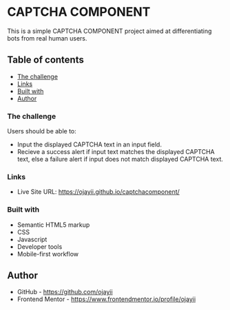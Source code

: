 # CAPTCHA COMPONENT

This is a simple CAPTCHA COMPONENT project aimed at differentiating bots from real human users.

## Table of contents

- [The challenge](#the-challenge)
- [Links](#links)
- [Built with](#built-with)
- [Author](#author)

### The challenge

Users should be able to:

- Input the displayed CAPTCHA text in an input field.
- Recieve a success alert if input text matches the displayed CAPTCHA text, else a failure alert if input does not match displayed CAPTCHA text.

### Links

- Live Site URL: https://ojayii.github.io/captchacomponent/

### Built with

- Semantic HTML5 markup
- CSS
- Javascript
- Developer tools
- Mobile-first workflow

## Author

- GitHub - https://github.com/ojayii
- Frontend Mentor - https://www.frontendmentor.io/profile/ojayii
